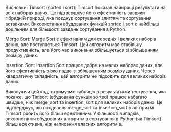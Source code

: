 Висновки:
Timsort (sorted і sort): Timsort показав найкращі результати на всіх наборах даних. Це підтверджує його ефективність завдяки гібридній природі, яка поєднує сортування злиттям та сортування вставками. Використання вбудованих функцій sorted і sort є найбільш доцільним для більшості завдань сортування в Python.

Merge Sort: Merge Sort є ефективним для середніх і великих наборів даних, але поступається Timsort. Цей алгоритм має стабільну продуктивність, але його час виконання збільшується зі збільшенням розміру даних.

Insertion Sort: Insertion Sort працює добре на малих наборах даних, але його ефективність різко падає зі збільшенням розміру даних. Через квадратичну складність, цей алгоритм не підходить для великих наборів даних.

Виконуючи цей код, отримуємо таблицю з результатами тестування, яка покаже, що Timsort (вбудована функція sorted) працює набагато швидше, ніж merge_sort та insertion_sort для великих наборів даних. Це підтверджує, що поєднання merge_sort та insertion_sort в алгоритмі Timsort робить його більш ефективним. У більшості випадків, використання вбудованих алгоритмів сортування в Python (як Timsort) більш ефективне, ніж написання власних алгоритмів.